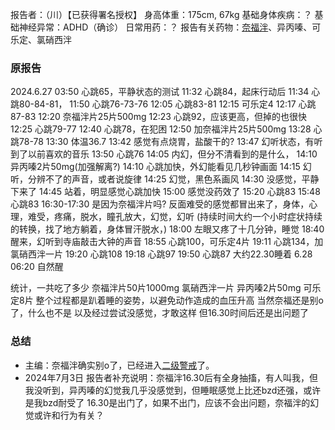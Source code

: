﻿报告者：（川）【已获得署名授权】
身高体重：175cm, 67kg
基础身体疾病：？
基础神经异常：ADHD（确诊）
日常用药：？
报告有关药物：[奈福泮](https://overspeed.wiki/NFP/)、异丙嗪、可乐定、氯硝西泮

### 原报告
2024.6.27
03:50 心跳65，平静状态的测试
11:32 心跳84，起床行动后
11:34 心跳80-84-81，
11:50 心跳76-73-76
12:05 心跳83-81
12:15 可乐定4
12:17 心跳87-83
12:20 奈福泮片25片500mg
12:23 心跳92，应该更高，但掉的也很快
12:25 心跳79-77
12:40 心跳78，在犯困
12:50 加奈福泮片25片500mg
13:28 心跳78-78
13:30 体温36.7
13:42 感觉有点烧胃，盐酸干的?
13:47 幻听状态，有听到了以前喜欢的音乐
13:50 心跳76
14:05 内幻，但分不清看到的是什么，
14:10 异丙嗪2片50mg(加强解离?)
14:10 心跳加快，外幻能看见几秒钟画面
14:15 幻听，分辨不了的声音，或者说旋律
14:25 幻觉，黑色系画风
14:30 没感觉，平静下来了
14:45 站着，明显感觉心跳加快
15:00 感觉没药效了
15:20 心跳83
15:48 心跳83
16:30-17:30 是因为奈福泮片吗?
反面难受的感觉都冒出来了，身体，心理，难受，疼痛，脱水，瞳孔放大，幻觉，幻听
(持续时间大约一个小时症状持续的转换，找了地方躺着，身体冒汗脱水，)
18:00 左眼又疼了十几分钟，睡觉
18:40 醒来，幻听到寺庙敲击大钟的声音
18:55 心跳100，可乐定4片
19:11 心跳134，加氯硝西泮一片
19:20 心跳108
19:18 心跳97
19:50 心跳87
大约22.30睡着
6.28 06:20 自然醒

统计，一共吃了多少
奈福泮片50片1000mg
氯硝西泮一片
异丙嗪2片50mg
可乐定8片
整个过程都是趴着睡的姿势，以避免动作造成的血压升高
当然奈福还是别o了，什么也不是 以及经过尝试没感觉，才敢这样 但16.30时间后还是出问题了

### 总结
- 主编：奈福泮确实别o了，已经进入[二级警戒](https://overspeed.wiki/%E8%8D%AF%E7%89%A9%E8%AD%A6%E6%88%92/)了。
- 2024年7月3日 报告者补充说明：奈福泮16.30后有全身抽搐，有人叫我，但我没听到，异丙嗪的幻觉我几乎没感觉到，但睡眠感觉上比还bzd还强，或许是我bzd耐受了 16.30是出门了，如果不出门，应该不会出问题，奈福泮的幻觉或许和行为有关？

